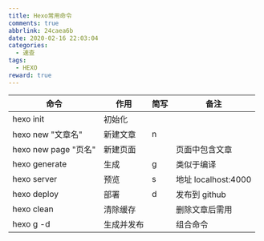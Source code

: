 ```yaml
---
title: Hexo常用命令
comments: true
abbrlink: 24caea6b
date: 2020-02-16 22:03:04
categories:
  - 速查
tags:
  - HEXO
reward: true
---
```


| 命令                 | 作用       | 简写 | 备注                |
| -------------------- | ---------- | ---- | ------------------- |
| hexo init            | 初始化     |
| hexo new "文章名"    | 新建文章   | n    |
| hexo new page "页名" | 新建页面   |      | 页面中包含文章      |
| hexo generate        | 生成       | g    | 类似于编译          |
| hexo server          | 预览       | s    | 地址 localhost:4000 |
| hexo deploy          | 部署       | d    | 发布到 github       |
| hexo clean           | 清除缓存   |      | 删除文章后需用      |
| hexo g -d            | 生成并发布 |      | 组合命令            |
